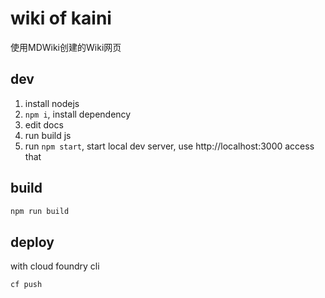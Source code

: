 # wiki of kaini

使用MDWiki创建的Wiki网页

## dev

1. install nodejs
1. ```npm i```, install dependency
1. edit docs
1. run build js
1. run ```npm start```, start local dev server, use http://localhost:3000 access that

## build

```bash
npm run build
```

## deploy

with cloud foundry cli

```bash
cf push
```
